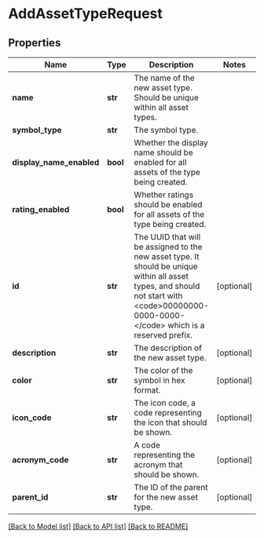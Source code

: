 # AddAssetTypeRequest

## Properties
Name | Type | Description | Notes
------------ | ------------- | ------------- | -------------
**name** | **str** | The name of the new asset type. Should be unique within all asset types. | 
**symbol_type** | **str** | The symbol type. | 
**display_name_enabled** | **bool** | Whether the display name should be enabled for all assets of the type being created. | 
**rating_enabled** | **bool** | Whether ratings should be enabled for all assets of the type being created. | 
**id** | **str** | The UUID that will be assigned to the new asset type. It should be unique within all asset types, and should not start with &lt;code&gt;00000000-0000-0000-&lt;/code&gt; which is a reserved prefix. | [optional] 
**description** | **str** | The description of the new asset type. | [optional] 
**color** | **str** | The color of the symbol in hex format. | [optional] 
**icon_code** | **str** | The icon code, a code representing the icon that should be shown. | [optional] 
**acronym_code** | **str** | A code representing the acronym that should be shown. | [optional] 
**parent_id** | **str** | The ID of the parent for the new asset type. | [optional] 

[[Back to Model list]](../README.md#documentation-for-models) [[Back to API list]](../README.md#documentation-for-api-endpoints) [[Back to README]](../README.md)


